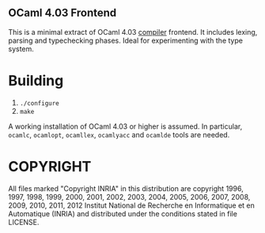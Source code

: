 ## OCaml 4.03 Frontend ##

This is a minimal extract of OCaml 4.03
[compiler](https://github.com/ocaml/ocaml/tree/4.03) frontend. It
includes lexing, parsing and typechecking phases. Ideal for
experimenting with the type system. 

Building
=======

1. `./configure`
2. `make`

A working installation of OCaml 4.03 or higher is assumed. In
particular, `ocamlc`, `ocamlopt`, `ocamllex`, `ocamlyacc` and
`ocamlde` tools are needed.

COPYRIGHT
========

All files marked "Copyright INRIA" in this distribution are copyright
1996, 1997, 1998, 1999, 2000, 2001, 2002, 2003, 2004, 2005, 2006,
2007, 2008, 2009, 2010, 2011, 2012 Institut National de Recherche en
Informatique et en Automatique (INRIA) and distributed under the
conditions stated in file LICENSE.


